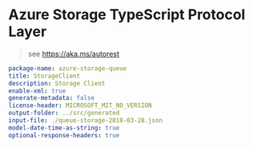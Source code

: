 # Azure Storage TypeScript Protocol Layer

> see https://aka.ms/autorest

```yaml
package-name: azure-storage-queue
title: StorageClient
description: Storage Client
enable-xml: true
generate-metadata: false
license-header: MICROSOFT_MIT_NO_VERSION
output-folder: ../src/generated
input-file: ./queue-storage-2018-03-28.json
model-date-time-as-string: true
optional-response-headers: true
```
